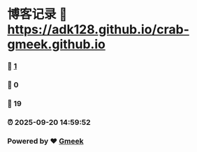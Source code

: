 # 博客记录 :link: https://adk128.github.io/crab-gmeek.github.io 
### :page_facing_up: [1](https://adk128.github.io/crab-gmeek.github.io/tag.html) 
### :speech_balloon: 0 
### :hibiscus: 19 
### :alarm_clock: 2025-09-20 14:59:52 
### Powered by :heart: [Gmeek](https://github.com/Meekdai/Gmeek)
